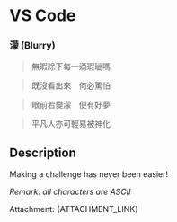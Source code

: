 VS Code
===

### 濛 (Blurry)

> 無暇除下每一滴瑕玼嗎

> 既沒看出來　何必驚怕

> 眼前若變濛　便有好夢

> 平凡人亦可輕易被神化

## Description

Making a challenge has never been easier!

*Remark: all characters are ASCII*

Attachment: {ATTACHMENT_LINK}
